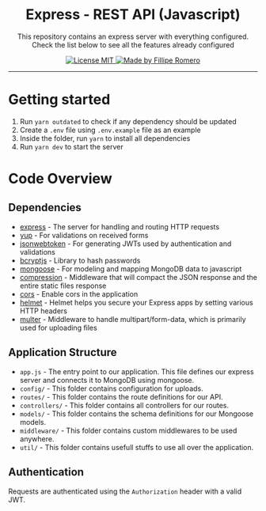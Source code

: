 <h1 align="center">Express - REST API (Javascript)</h1>
<p align="center">This repository contains an express server with everything configured. Check the list below to see all the features already configured</p>

<p align="center">
  <a href="https://opensource.org/licenses/MIT">
    <img src="https://img.shields.io/badge/License-MIT-blue.svg" alt="License MIT">
  </a>
  <a href="linkedin.com/in/filliperomero">
    <img alt="Made by Fillipe Romero" src="https://img.shields.io/badge/Made%20by-Fillipe%20Romero-blueviolet">
  </a>
</p>

<hr />

# Getting started

1. Run `yarn outdated` to check if any dependency should be updated
2. Create a `.env` file using `.env.example` file as an example
3. Inside the folder, run `yarn` to install all dependencies
4. Run `yarn dev` to start the server

# Code Overview

## Dependencies

- [express](https://github.com/expressjs/express) - The server for handling and routing HTTP requests
- [yup](https://github.com/jquense/yup) - For validations on received forms
- [jsonwebtoken](https://github.com/auth0/node-jsonwebtoken) - For generating JWTs used by authentication and validations
- [bcryptjs](https://github.com/dcodeIO/bcrypt.js) - Library to hash passwords
- [mongoose](https://github.com/Automattic/mongoose) - For modeling and mapping MongoDB data to javascript
- [compression](https://github.com/expressjs/compression) - Middleware that will compact the JSON response and the entire static files response
- [cors](https://github.com/expressjs/cors) - Enable cors in the application
- [helmet](https://github.com/helmetjs/helmet) - Helmet helps you secure your Express apps by setting various HTTP headers
- [multer](https://github.com/expressjs/multer) - Middleware to handle multipart/form-data, which is primarily used for uploading files

## Application Structure

- `app.js` - The entry point to our application. This file defines our express server and connects it to MongoDB using mongoose.
- `config/` - This folder contains configuration for uploads.
- `routes/` - This folder contains the route definitions for our API.
- `controllers/` - This folder contains all controllers for our routes.
- `models/` - This folder contains the schema definitions for our Mongoose models.
- `middleware/` - This folder contains custom middlewares to be used anywhere.
- `util/` - This folder contains usefull stuffs to use all over the application.

## Authentication

Requests are authenticated using the `Authorization` header with a valid JWT.
